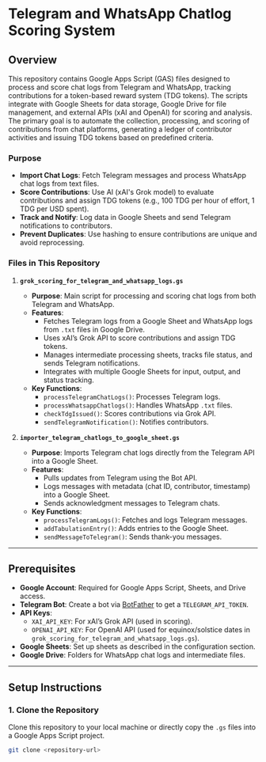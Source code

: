 # Telegram and WhatsApp Chatlog Scoring System

## Overview

This repository contains Google Apps Script (GAS) files designed to process and score chat logs from Telegram and WhatsApp, tracking contributions for a token-based reward system (TDG tokens). The scripts integrate with Google Sheets for data storage, Google Drive for file management, and external APIs (xAI and OpenAI) for scoring and analysis. The primary goal is to automate the collection, processing, and scoring of contributions from chat platforms, generating a ledger of contributor activities and issuing TDG tokens based on predefined criteria.

### Purpose
- **Import Chat Logs**: Fetch Telegram messages and process WhatsApp chat logs from text files.
- **Score Contributions**: Use AI (xAI's Grok model) to evaluate contributions and assign TDG tokens (e.g., 100 TDG per hour of effort, 1 TDG per USD spent).
- **Track and Notify**: Log data in Google Sheets and send Telegram notifications to contributors.
- **Prevent Duplicates**: Use hashing to ensure contributions are unique and avoid reprocessing.

### Files in This Repository
1. **`grok_scoring_for_telegram_and_whatsapp_logs.gs`**  
   - **Purpose**: Main script for processing and scoring chat logs from both Telegram and WhatsApp.
   - **Features**:
     - Fetches Telegram logs from a Google Sheet and WhatsApp logs from `.txt` files in Google Drive.
     - Uses xAI’s Grok API to score contributions and assign TDG tokens.
     - Manages intermediate processing sheets, tracks file status, and sends Telegram notifications.
     - Integrates with multiple Google Sheets for input, output, and status tracking.
   - **Key Functions**:
     - `processTelegramChatLogs()`: Processes Telegram logs.
     - `processWhatsappChatlogs()`: Handles WhatsApp `.txt` files.
     - `checkTdgIssued()`: Scores contributions via Grok API.
     - `sendTelegramNotification()`: Notifies contributors.

2. **`importer_telegram_chatlogs_to_google_sheet.gs`**  
   - **Purpose**: Imports Telegram chat logs directly from the Telegram API into a Google Sheet.
   - **Features**:
     - Pulls updates from Telegram using the Bot API.
     - Logs messages with metadata (chat ID, contributor, timestamp) into a Google Sheet.
     - Sends acknowledgment messages to Telegram chats.
   - **Key Functions**:
     - `processTelegramLogs()`: Fetches and logs Telegram messages.
     - `addTabulationEntry()`: Adds entries to the Google Sheet.
     - `sendMessageToTelegram()`: Sends thank-you messages.

---

## Prerequisites

- **Google Account**: Required for Google Apps Script, Sheets, and Drive access.
- **Telegram Bot**: Create a bot via [BotFather](https://t.me/BotFather) to get a `TELEGRAM_API_TOKEN`.
- **API Keys**:
  - `XAI_API_KEY`: For xAI’s Grok API (used in scoring).
  - `OPENAI_API_KEY`: For OpenAI API (used for equinox/solstice dates in `grok_scoring_for_telegram_and_whatsapp_logs.gs`).
- **Google Sheets**: Set up sheets as described in the configuration section.
- **Google Drive**: Folders for WhatsApp chat logs and intermediate files.

---

## Setup Instructions

### 1. Clone the Repository
Clone this repository to your local machine or directly copy the `.gs` files into a Google Apps Script project.

```bash
git clone <repository-url>
